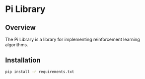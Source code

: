 # Pi Library

## Overview
The Pi Library is a library for implementing reinforcement learning algorithms.

## Installation
```bash
pip install -r requirements.txt

